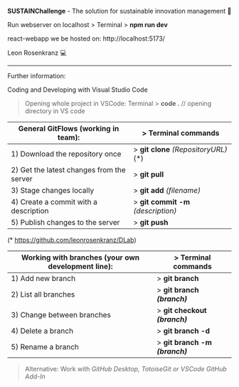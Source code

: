 **SUSTAINChallenge**  - The solution for sustainable innovation management 🌳

Run webserver on localhost > Terminal > **npm run dev**

react-webapp we be hosted on: http://localhost:5173/

Leon Rosenkranz :computer:

---

Further information:

Coding and Developing with Visual Studio Code

> Opening whole project in VSCode: Terminal > **code .** // opening directory in VS code

|General GitFlows (working in team): |> Terminal commands |
|-|-|
|1) Download the repository once            | > **git clone** _(RepositoryURL)_ (*)|
|2) Get the latest changes from the server  | > **git pull**|
|3) Stage changes locally                   | > **git add** _(filename)_|
|4) Create a commit with a description      | > **git commit -m** _(description)_|
|5) Publish changes to the server           | > **git push**|

  (* https://github.com/leonrosenkranz/DLab)

|Working with branches (your own development line): |> Terminal commands |
|-|-|
|1) Add new branch                           | > **git branch**|
|2) List all branches                        | > **git branch _(branch)_**|
|3) Change between branches                  | > **git checkout _(branch)_**|
|4) Delete a branch                          | > **git branch -d**|
|5) Rename a branch                          | > **git branch -m _(branch)_**|
 
> Alternative: Work with _GitHub Desktop, TotoiseGit or VSCode GitHub Add-In_
> 
